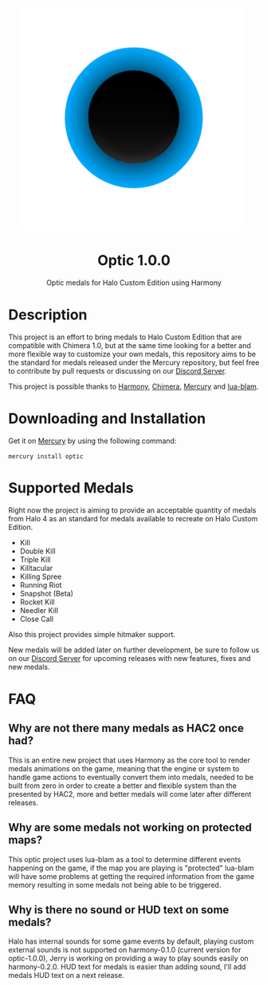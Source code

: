 
<html>
    <p align="center">
        <img width="450px" src="img/optic-logo.png"/>
    </p>
    <h1 align="center">Optic <b>1.0.0</b></h1>
    <p align="center">
        Optic medals for Halo Custom Edition using Harmony
    </p>
    
</html>

# Description
This project is an effort to bring medals to Halo Custom Edition that are compatible with Chimera
1.0, but at the same time looking for a better and more flexible way to customize your own medals,
this repository aims to be the standard for medals released under the Mercury repository, but feel
free to contribute by pull requests or discussing on our 
[Discord Server](https://discord.shadowmods.net).

This project is possible thanks to [Harmony](https://github.com/JerryBrick/harmony),
[Chimera](https://github.com/SnowyMouse/chimera),
[Mercury](https://github.com/Sledmine/Mercury) and [lua-blam](https://github.com/Sledmine/lua-blam).

# Downloading and Installation

Get it on [Mercury](https://github.com/Sledmine/Mercury) by using the following command:
```
mercury install optic
```

# Supported Medals
Right now the project is aiming to provide an acceptable quantity of medals from Halo 4 as an
standard for medals available to recreate on Halo Custom Edition.

- Kill
- Double Kill
- Triple Kill
- Killtacular
- Killing Spree
- Running Riot
- Snapshot (Beta)
- Rocket Kill
- Needler Kill
- Close Call

Also this project provides simple hitmaker support.

New medals will be added later on further development, be sure to follow us on our
[Discord Server](https://discord.shadowmods.net) for upcoming releases with new features, fixes and
new medals.

# FAQ
## Why are not there many medals as HAC2 once had?
This is an entire new project that uses Harmony as the core tool to render medals animations on the 
game, meaning that the engine or system to handle game actions to eventually convert them into 
medals, needed to be built from zero in order to create a better and flexible system than the
presented by HAC2, more and better medals will come later after different releases.

## Why are some medals not working on protected maps?
This optic project uses lua-blam as a tool to determine different events happening on the game,
if the map you are playing is "protected" lua-blam will have some problems at getting the required
information from the game memory resulting in some medals not being able to be triggered.

## Why is there no sound or HUD text on some medals?
Halo has internal sounds for some game events by default, playing custom external sounds is not
supported on harmony-0.1.0 (current version for optic-1.0.0), Jerry is working on providing a way to
play sounds easily on harmony-0.2.0. HUD text for medals is easier than adding sound,
I'll add medals HUD text on a next release.